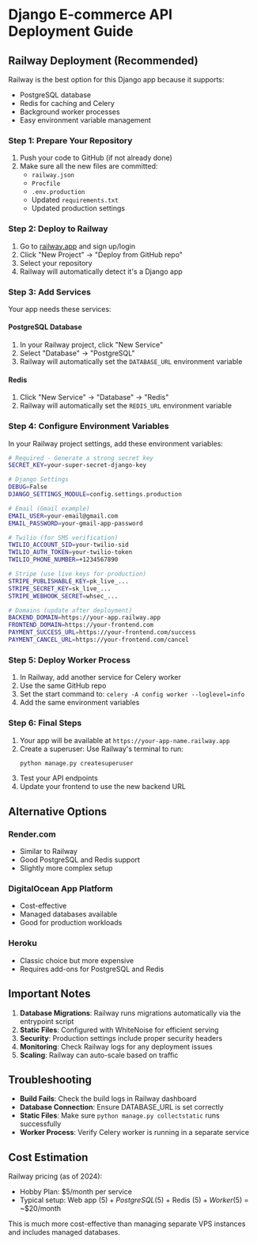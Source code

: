 # Django E-commerce API Deployment Guide

## Railway Deployment (Recommended)

Railway is the best option for this Django app because it supports:
- PostgreSQL database
- Redis for caching and Celery
- Background worker processes
- Easy environment variable management

### Step 1: Prepare Your Repository

1. Push your code to GitHub (if not already done)
2. Make sure all the new files are committed:
   - `railway.json`
   - `Procfile` 
   - `.env.production`
   - Updated `requirements.txt`
   - Updated production settings

### Step 2: Deploy to Railway

1. Go to [railway.app](https://railway.app) and sign up/login
2. Click "New Project" → "Deploy from GitHub repo"
3. Select your repository
4. Railway will automatically detect it's a Django app

### Step 3: Add Services

Your app needs these services:

#### PostgreSQL Database
1. In your Railway project, click "New Service"
2. Select "Database" → "PostgreSQL"
3. Railway will automatically set the `DATABASE_URL` environment variable

#### Redis
1. Click "New Service" → "Database" → "Redis"
2. Railway will automatically set the `REDIS_URL` environment variable

### Step 4: Configure Environment Variables

In your Railway project settings, add these environment variables:

```bash
# Required - Generate a strong secret key
SECRET_KEY=your-super-secret-django-key

# Django Settings
DEBUG=False
DJANGO_SETTINGS_MODULE=config.settings.production

# Email (Gmail example)
EMAIL_USER=your-email@gmail.com
EMAIL_PASSWORD=your-gmail-app-password

# Twilio (for SMS verification)
TWILIO_ACCOUNT_SID=your-twilio-sid
TWILIO_AUTH_TOKEN=your-twilio-token
TWILIO_PHONE_NUMBER=+1234567890

# Stripe (use live keys for production)
STRIPE_PUBLISHABLE_KEY=pk_live_...
STRIPE_SECRET_KEY=sk_live_...
STRIPE_WEBHOOK_SECRET=whsec_...

# Domains (update after deployment)
BACKEND_DOMAIN=https://your-app.railway.app
FRONTEND_DOMAIN=https://your-frontend.com
PAYMENT_SUCCESS_URL=https://your-frontend.com/success
PAYMENT_CANCEL_URL=https://your-frontend.com/cancel
```

### Step 5: Deploy Worker Process

1. In Railway, add another service for Celery worker
2. Use the same GitHub repo
3. Set the start command to: `celery -A config worker --loglevel=info`
4. Add the same environment variables

### Step 6: Final Steps

1. Your app will be available at `https://your-app-name.railway.app`
2. Create a superuser: Use Railway's terminal to run:
   ```bash
   python manage.py createsuperuser
   ```
3. Test your API endpoints
4. Update your frontend to use the new backend URL

## Alternative Options

### Render.com
- Similar to Railway
- Good PostgreSQL and Redis support
- Slightly more complex setup

### DigitalOcean App Platform
- Cost-effective
- Managed databases available
- Good for production workloads

### Heroku
- Classic choice but more expensive
- Requires add-ons for PostgreSQL and Redis

## Important Notes

1. **Database Migrations**: Railway runs migrations automatically via the entrypoint script
2. **Static Files**: Configured with WhiteNoise for efficient serving
3. **Security**: Production settings include proper security headers
4. **Monitoring**: Check Railway logs for any deployment issues
5. **Scaling**: Railway can auto-scale based on traffic

## Troubleshooting

- **Build Fails**: Check the build logs in Railway dashboard
- **Database Connection**: Ensure DATABASE_URL is set correctly
- **Static Files**: Make sure `python manage.py collectstatic` runs successfully
- **Worker Process**: Verify Celery worker is running in a separate service

## Cost Estimation

Railway pricing (as of 2024):
- Hobby Plan: $5/month per service
- Typical setup: Web app ($5) + PostgreSQL ($5) + Redis ($5) + Worker ($5) = ~$20/month

This is much more cost-effective than managing separate VPS instances and includes managed databases.
